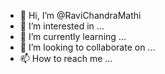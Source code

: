 - 👋 Hi, I’m @RaviChandraMathi
- 👀 I’m interested in ...
- 🌱 I’m currently learning ...
- 💞️ I’m looking to collaborate on ...
- 📫 How to reach me ...

<!---
RaviChandraMathi/RaviChandraMathi is a ✨ special ✨ repository because its `README.md` (this file) appears on your GitHub profile.
You can click the Preview link to take a look at your changes.
--->
